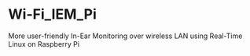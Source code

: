 # Wi-Fi_IEM_Pi
More user-friendly In-Ear Monitoring over wireless LAN using Real-Time Linux on Raspberry Pi
